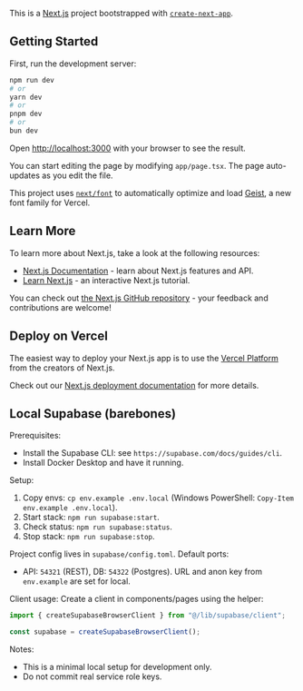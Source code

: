 This is a [Next.js](https://nextjs.org) project bootstrapped with [`create-next-app`](https://nextjs.org/docs/app/api-reference/cli/create-next-app).

## Getting Started

First, run the development server:

```bash
npm run dev
# or
yarn dev
# or
pnpm dev
# or
bun dev
```

Open [http://localhost:3000](http://localhost:3000) with your browser to see the result.

You can start editing the page by modifying `app/page.tsx`. The page auto-updates as you edit the file.

This project uses [`next/font`](https://nextjs.org/docs/app/building-your-application/optimizing/fonts) to automatically optimize and load [Geist](https://vercel.com/font), a new font family for Vercel.

## Learn More

To learn more about Next.js, take a look at the following resources:

- [Next.js Documentation](https://nextjs.org/docs) - learn about Next.js features and API.
- [Learn Next.js](https://nextjs.org/learn) - an interactive Next.js tutorial.

You can check out [the Next.js GitHub repository](https://github.com/vercel/next.js) - your feedback and contributions are welcome!

## Deploy on Vercel

The easiest way to deploy your Next.js app is to use the [Vercel Platform](https://vercel.com/new?utm_medium=default-template&filter=next.js&utm_source=create-next-app&utm_campaign=create-next-app-readme) from the creators of Next.js.

Check out our [Next.js deployment documentation](https://nextjs.org/docs/app/building-your-application/deploying) for more details.

## Local Supabase (barebones)

Prerequisites:

- Install the Supabase CLI: see `https://supabase.com/docs/guides/cli`.
- Install Docker Desktop and have it running.

Setup:

1. Copy envs: `cp env.example .env.local` (Windows PowerShell: `Copy-Item env.example .env.local`).
2. Start stack: `npm run supabase:start`.
3. Check status: `npm run supabase:status`.
4. Stop stack: `npm run supabase:stop`.

Project config lives in `supabase/config.toml`. Default ports:

- API: `54321` (REST), DB: `54322` (Postgres). URL and anon key from `env.example` are set for local.

Client usage:
Create a client in components/pages using the helper:

```ts
import { createSupabaseBrowserClient } from "@/lib/supabase/client";

const supabase = createSupabaseBrowserClient();
```

Notes:

- This is a minimal local setup for development only.
- Do not commit real service role keys.
